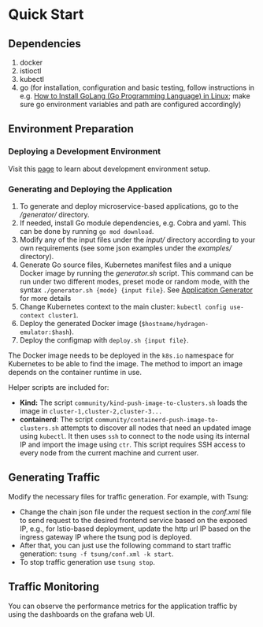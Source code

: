 # Quick Start

## Dependencies

1. docker
2. istioctl
3. kubectl
4. go (for installation, configuration and basic testing, follow instructions in e.g. [How to Install GoLang (Go Programming Language) in Linux](https://www.tecmint.com/install-go-in-linux/); make sure go environment variables and path are configured accordingly)
  
## Environment Preparation

### Deploying a Development Environment

Visit this [page](development-environment.md) to learn about development environment setup.

### Generating and Deploying the Application

1. To generate and deploy microservice-based applications, go to the _/generator/_ directory.
2. If needed, install Go module dependencies, e.g. Cobra and yaml. This can be done by running `go mod download`.
3. Modify any of the input files under the _input/_ directory according to your own requirements (see some json examples under the _examples/_ directory).
4. Generate Go source files, Kubernetes manifest files and a unique Docker image by running the _generator.sh_ script. This command can be run under two different modes, preset mode or random mode, with the syntax `./generator.sh {mode} {input file}`. See [Application Generator](home.md#application-generator) for more details
5. Change Kubernetes context to the main cluster: `kubectl config use-context cluster1`.
6. Deploy the generated Docker image (`$hostname/hydragen-emulator:$hash`).
7. Deploy the configmap with `deploy.sh {input file}`.

The Docker image needs to be deployed in the `k8s.io` namespace for Kubernetes to be able to find the image.
The method to import an image depends on the container runtime in use.

Helper scripts are included for:

* **Kind:** The script `community/kind-push-image-to-clusters.sh` loads the image in `cluster-1,cluster-2,cluster-3...`
* **containerd**: The script `community/containerd-push-image-to-clusters.sh` attempts to discover all nodes that need an updated image using `kubectl`. It then uses `ssh` to connect to the node using its internal IP and import the image using `ctr`. This script requires SSH access to every node from the current machine and current user.

## Generating Traffic

Modify the necessary files for traffic generation. For example, with Tsung:

- Change the chain json file under the request section in the _conf.xml_ file to send request to the desired frontend service based on the exposed IP, e.g., for Istio-based deployment, update the http url IP based on the ingress gateway IP where the tsung pod is deployed.
- After that, you can just use the following command to start traffic generation: `tsung -f tsung/conf.xml -k start`.
- To stop traffic generation use `tsung stop`.

## Traffic Monitoring

You can observe the performance metrics for the application traffic by using the dashboards on the grafana web UI.
